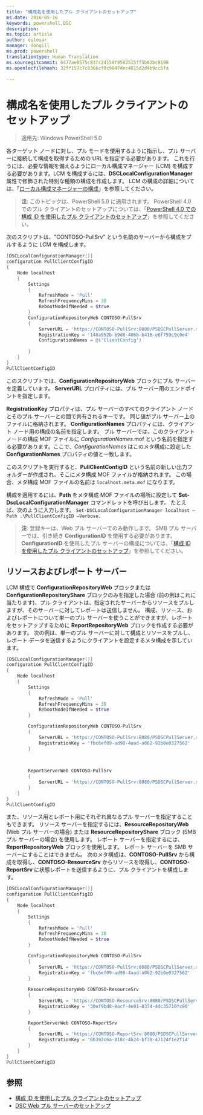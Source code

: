 ```yaml
---
title: "構成名を使用したプル クライアントのセットアップ"
ms.date: 2016-05-16
keywords: powershell,DSC
description: 
ms.topic: article
author: eslesar
manager: dongill
ms.prod: powershell
translationtype: Human Translation
ms.sourcegitcommit: 6477ae8575c83fc24150f9502515ff5b82bc8198
ms.openlocfilehash: 32ff157c7c8366cf0c9847dec4815d2d4b9cc5fa

---
```


# 構成名を使用したプル クライアントのセットアップ

> 適用先: Windows PowerShell 5.0

各ターゲット ノードに対し、プル モードを使用するように指示し、プル サーバーに接続して構成を取得するための URL を指定する必要があります。 これを行うには、必要な情報を備えるようにローカル構成マネージャー (LCM) を構成する必要があります。LCM を構成するには、**DSCLocalConfigurationManager** 属性で修飾された特別な種類の構成を作成します。 LCM の構成の詳細については、「[ローカル構成マネージャーの構成](metaConfig.md)」を参照してください。

> **注**: このトピックは、PowerShell 5.0 に適用されます。 PowerShell 4.0 でのプル クライアントのセットアップについては、「[PowerShell 4.0 での構成 ID を使用したプル クライアントのセットアップ](pullClientConfigID4.md)」を参照してください。

次のスクリプトは、"CONTOSO-PullSrv" という名前のサーバーから構成をプルするように LCM を構成します。

```powershell
[DSCLocalConfigurationManager()]
configuration PullClientConfigID
{
    Node localhost
    {
        Settings
        {
            RefreshMode = 'Pull'
            RefreshFrequencyMins = 30 
            RebootNodeIfNeeded = $true
        }
        ConfigurationRepositoryWeb CONTOSO-PullSrv
        {
            ServerURL = 'https://CONTOSO-PullSrv:8080/PSDSCPullServer.svc'
            RegistrationKey = '140a952b-b9d6-406b-b416-e0f759c9c0e4'
            ConfigurationNames = @('ClientConfig')
            
        }      
    }
}
PullClientConfigID
```

このスクリプトでは、**ConfigurationRepositoryWeb** ブロックにプル サーバーを定義しています。 **ServerURL** プロパティには、プル サーバー用のエンドポイントを指定します。

**RegistrationKey** プロパティは、プル サーバーのすべてのクライアント ノードとそのプル サーバーとの間で共有されるキーです。 同じ値がプル サーバー上のファイルに格納されます。 **ConfigurationNames** プロパティには、クライアント ノード用の構成の名前を指定します。 プル サーバーでは、このクライアント ノードの構成 MOF ファイルに *ConfigurationNames*.mof という名前を指定する必要があります。ここで、*ConfigurationNames* はこのメタ構成に設定した **ConfigurationNames** プロパティの値と一致します。

このスクリプトを実行すると、**PullClientConfigID** という名前の新しい出力フォルダーが作成され、そこにメタ構成 MOF ファイルが格納されます。 この場合、メタ構成 MOF ファイルの名前は `localhost.meta.mof` になります。

構成を適用するには、**Path** をメタ構成 MOF ファイルの場所に設定して **Set-DscLocalConfigurationManager** コマンドレットを呼び出します。 たとえば、次のように入力します。 `Set-DSCLocalConfigurationManager localhost –Path .\PullClientConfigID –Verbose.`

> **注**: 登録キーは、Web プル サーバーでのみ動作します。 SMB プル サーバーでは、引き続き **ConfigurationID** を使用する必要があります。 **ConfigurationID** を使用したプル サーバーの構成については、「[構成 ID を使用したプル クライアントのセットアップ](pullClientConfigID.md)」を参照してください。

## リソースおよびレポート サーバー

LCM 構成で **ConfigurationRepositoryWeb** ブロックまたは **ConfigurationRepositoryShare** ブロックのみを指定した場合 (前の例はこれに当たります)、プル クライアントは、指定されたサーバーからリソースをプルしますが、そのサーバーに対してレポートは送信しません。 構成、リソース、およびレポートについて単一のプル サーバーを使うことができますが、レポートをセットアップするために **ReportRepositoryWeb** ブロックを作成する必要があります。 次の例は、単一のプル サーバーに対して構成とリソースをプルし、レポート データを送信するようにクライアントを設定するメタ構成を示しています。

```powershell
[DSCLocalConfigurationManager()]
configuration PullClientConfigID
{
    Node localhost
    {
        Settings
        {
            RefreshMode = 'Pull'
            RefreshFrequencyMins = 30 
            RebootNodeIfNeeded = $true
        }

        ConfigurationRepositoryWeb CONTOSO-PullSrv
        {
            ServerURL = 'https://CONTOSO-PullSrv:8080/PSDSCPullServer.svc'
            RegistrationKey = 'fbc6ef09-ad98-4aad-a062-92b0e0327562'
        }
        
        

        ReportServerWeb CONTOSO-PullSrv
        {
            ServerURL = 'https://CONTOSO-PullSrv:8080/PSDSCPullServer.svc'
        }
    }
}
PullClientConfigID
```


また、リソース用とレポート用にそれぞれ異なるプル サーバーを指定することもできます。 リソース サーバーを指定するには、**ResourceRepositoryWeb** (Web プル サーバーの場合) または **ResourceRepositoryShare** ブロック (SMB プル サーバーの場合) を使用します。
レポート サーバーを指定するには、**ReportRepositoryWeb** ブロックを使用します。 レポート サーバーを SMB サーバーにすることはできません。
次のメタ構成は、**CONTOSO-PullSrv** から構成を取得し、**CONTOSO-ResourceSrv** からリソースを取得し、**CONTOSO-ReportSrv** に状態レポートを送信するように、プル クライアントを構成します。

```powershell
[DSCLocalConfigurationManager()]
configuration PullClientConfigID
{
    Node localhost
    {
        Settings
        {
            RefreshMode = 'Pull'
            RefreshFrequencyMins = 30 
            RebootNodeIfNeeded = $true
        }

        ConfigurationRepositoryWeb CONTOSO-PullSrv
        {
            ServerURL = 'https://CONTOSO-PullSrv:8080/PSDSCPullServer.svc'
            RegistrationKey = 'fbc6ef09-ad98-4aad-a062-92b0e0327562'
        }
        
        ResourceRepositoryWeb CONTOSO-ResourceSrv
        {
            ServerURL = 'https://CONTOSO-ResourceSrv:8080/PSDSCPullServer.svc'
            RegistrationKey = '30ef9bd8-9acf-4e01-8374-4dc35710fc90'
        }

        ReportServerWeb CONTOSO-ReportSrv
        {
            ServerURL = 'https://CONTOSO-ReportSrv:8080/PSDSCPullServer.svc'
            RegistrationKey = '6b392c6a-818c-4b24-bf38-47124f1e2f14'
        }
    }
}
PullClientConfigID
```

## 参照

* [構成 ID を使用したプル クライアントのセットアップ](pullClientConfigID.md)
* [DSC Web プル サーバーのセットアップ](pullServer.md)




<!--HONumber=Jun16_HO4-->


